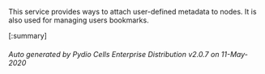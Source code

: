 






This service provides ways to attach user-defined metadata to nodes. It is also used for managing users bookmarks.

[:summary]

###### Auto generated by Pydio Cells Enterprise Distribution v2.0.7 on 11-May-2020
